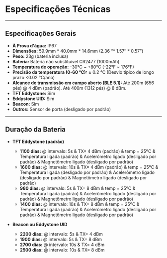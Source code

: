 # Especificações Técnicas

---

## Especificações Gerais

* **À Prova d'água:** IP67
* **Dimensões:** 59.9mm * 40.0mm * 14.6mm (2.36 “* 1.57″ * 0.57”)
* **Peso:** 23g (bateria inclusa)
* **Bateria:** Bateria não substituível CR2477 (1000mAh)
* **Temperatura de operação:** -30℃ ~ +80℃ (-22°F ~ 176°F)
* **Precisão da temperatura (0-60 ℃):** ± 0.2 ℃ (Desvio típico de longo prazo <0.02 °C/ano)
* **Alcance de transmissão em campo aberto (BLE 5.1):** Até 200m (656 pés) @ 4 dBm (padrão). Até 400m (1312 pés) @ 8 dBm.
* **TFT Eddystone:** Sim
* **Eddystone UID:** Sim
* **Beacon:** Sim
* **Outros:** Sensor de porta (desligado por padrão)

---

## Duração da Bateria

* **TFT Eddystone (padrão)**
    * **1100 dias:** @ intervalo: 5s & TX= 4 dBm (padrão) & temp = 25ºC & Temperatura ligada (padrão) & Acelerômetro ligado (desligado por padrão) & Magnetômetro ligado (desligado por padrão)
    * **1600 dias:** @ intervalo: 10s & TX= 4 dBm (padrão) & temp = 25ºC & Temperatura ligada (desligado por padrão) & Acelerômetro ligado (desligado por padrão) & Magnetômetro ligado (desligado por padrão)
    * **980 dias:** @ intervalo: 5s & TX= 8 dBm & temp = 25ºC & Temperatura ligada (padrão) & Acelerômetro ligado (desligado por padrão) & Magnetômetro ligado (desligado por padrão)
    * **1400 dias:** @ intervalo: 10s & TX= 8 dBm & temp = 25ºC & Temperatura ligada (padrão) & Acelerômetro ligado (desligado por padrão) & Magnetômetro ligado (desligado por padrão)

* **Beacon ou Eddystone UID**
    * **2200 dias:** @ intervalo: 5s & TX= 4 dBm
    * **1900 dias:** @ intervalo: 5s & TX= 8 dBm
    * **2700 dias:** @ intervalo: 10s & TX= 4 dBm
    * **2500 dias:** @ intervalo: 10s & TX= 8 dBm
